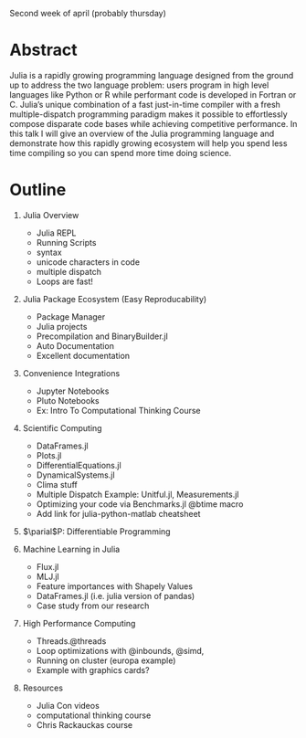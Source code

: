 Second week of april (probably thursday)

# Abstract

Julia is a rapidly growing programming language designed from the ground up to address the two language problem: users program in high level languages like Python or R while performant code is developed in Fortran or C.  Julia’s unique combination of a fast just-in-time compiler with a fresh multiple-dispatch programming paradigm makes it possible to effortlessly compose disparate code bases while achieving competitive performance. In this talk I will give an overview of the Julia programming language and demonstrate how this rapidly growing ecosystem will help you spend less time compiling so you can spend more time doing science. 


# Outline
1. Julia Overview
   - Julia REPL
   - Running Scripts
   - syntax
   - unicode characters in code 
   - multiple dispatch 
   - Loops are fast! 
2. Julia Package Ecosystem (Easy Reproducability)
   - Package Manager
   - Julia projects 
   - Precompilation and BinaryBuilder.jl
   - Auto Documentation 
   - Excellent documentation
3. Convenience Integrations 
   - Jupyter Notebooks 
   - Pluto Notebooks 
   - Ex: Intro To Computational Thinking Course
4. Scientific Computing 
   - DataFrames.jl
   - Plots.jl
   - DifferentialEquations.jl 
   - DynamicalSystems.jl 
   - Clima stuff
   - Multiple Dispatch Example: Unitful.jl, Measurements.jl
   - Optimizing your code via Benchmarks.jl @btime macro
   - Add link for julia-python-matlab cheatsheet
   
5. $\parial$P: Differentiable Programming 
6. Machine Learning in Julia
   - Flux.jl 
   - MLJ.jl
   - Feature importances with Shapely Values
   - DataFrames.jl (i.e. julia version of pandas)
   - Case study from our research
   
6. High Performance Computing 
   - Threads.@threads 
   - Loop optimizations with @inbounds, @simd,
   - Running on cluster (europa example)
   - Example with graphics cards? 
   
8. Resources
   - Julia Con videos
   - computational thinking course
   - Chris Rackauckas course 
